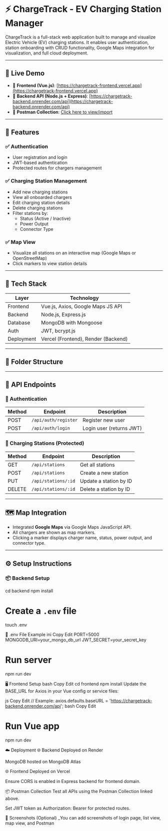 # ⚡ ChargeTrack - EV Charging Station Manager

ChargeTrack is a full-stack web application built to manage and visualize Electric Vehicle (EV) charging stations. It enables user authentication, station onboarding with CRUD functionality, Google Maps integration for visualization, and full cloud deployment.

---

## 🚀 Live Demo

- 🔗 **Frontend (Vue.js)**: [https://chargetrack-frontend.vercel.app](https://chargetrack-frontend.vercel.app)
- 🔗 **Backend API (Node.js + Express)**: [https://chargetrack-backend.onrender.com/api](https://chargetrack-backend.onrender.com/api)
- 🔗 **Postman Collection**: [Click here to view/import](https://www.postman.com/your-workspace/collections/charge-track)

---

## 📌 Features

### ✅ Authentication
- User registration and login
- JWT-based authentication
- Protected routes for chargers management

### ✅ Charging Station Management
- Add new charging stations
- View all onboarded chargers
- Edit charging station details
- Delete charging stations
- Filter stations by:
  - Status (Active / Inactive)
  - Power Output
  - Connector Type

### ✅ Map View
- Visualize all stations on an interactive map (Google Maps or OpenStreetMap)
- Click markers to view station details

---

## 🧱 Tech Stack

| Layer     | Technology             |
|-----------|------------------------|
| Frontend  | Vue.js, Axios, Google Maps JS API |
| Backend   | Node.js, Express.js    |
| Database  | MongoDB with Mongoose  |
| Auth      | JWT, bcrypt.js         |
| Deployment| Vercel (Frontend), Render (Backend) |

---

## 📁 Folder Structure

---

## 🧪 API Endpoints

### 🔐 Authentication
| Method | Endpoint              | Description             |
|--------|------------------------|-------------------------|
| POST   | `/api/auth/register`   | Register new user       |
| POST   | `/api/auth/login`      | Login user (returns JWT)|

### 🔌 Charging Stations (Protected)
| Method | Endpoint             | Description                    |
|--------|-----------------------|--------------------------------|
| GET    | `/api/stations`       | Get all stations               |
| POST   | `/api/stations`       | Create a new station           |
| PUT    | `/api/stations/:id`   | Update a station by ID         |
| DELETE | `/api/stations/:id`   | Delete a station by ID         |

---

## 🗺️ Map Integration

- Integrated **Google Maps** via Google Maps JavaScript API.
- All chargers are shown as map markers.
- Clicking a marker displays charger name, status, power output, and connector type.

---

## ⚙️ Setup Instructions

### 📦 Backend Setup


cd backend
npm install
# Create a `.env` file
touch .env


📄 .env File Example
ini
Copy
Edit
PORT=5000
MONGODB_URI=your_mongo_db_url
JWT_SECRET=your_secret_key



# Run server
npm run dev


🖥️ Frontend Setup
bash
Copy
Edit
cd frontend
npm install
Update the BASE_URL for Axios in your Vue config or service files:

js
Copy
Edit
// Example: axios.defaults.baseURL = 'https://chargetrack-backend.onrender.com/api';
bash
Copy
Edit
# Run Vue app
npm run dev



☁️ Deployment
🌐 Backend
Deployed on Render

MongoDB hosted on MongoDB Atlas

🌐 Frontend
Deployed on Vercel

Ensure CORS is enabled in Express backend for frontend domain.

📦 Postman Collection
Test all APIs using the Postman Collection linked above.

Set JWT token as Authorization: Bearer <your-token> for protected routes.

📸 Screenshots (Optional)
_You can add screenshots of login page, list view, map view, and Postman

